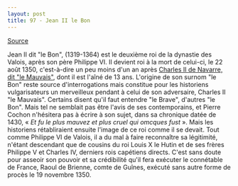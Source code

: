 ```yaml
---
layout: post
title: 97 - Jean II le Bon
---
```


<a href="http://charles.le.mauvais.free.fr/fichiers/jean_ii_le_bon.htm">Source</a>

Jean II dit "le Bon", (1319-1364) est le deuxième roi de la dynastie des Valois, après son père Philippe VI. Il devient roi à la mort de celui-ci, le 22 août 1350, c'est-à-dire un peu moins d'un an après <a href="http://charles.le.mauvais.free.fr/charles_le_mauvais.htm">Charles II de Navarre, dit "le Mauvais"</a>, dont il est l'aîné de 13 ans.
L'origine de son surnom "le Bon" reste source d'interrogations mais constitue pour les historiens vulgarisateurs un merveilleux pendant à celui de son adversaire, Charles II "le Mauvais". Certains disent qu'il faut entendre "le Brave", d'autres "le Bon". Mais tel ne semblait pas être l'avis de ses contemporains, et Pierre Cochon n'hésitera pas à écrire à son sujet, dans sa chronique datée de 1430, « <em>Et fu le plus mauvez et plus cruel qui omcques fust </em>». Mais les historiens rétabliraient ensuite l'image de ce roi comme il se devait.
Tout comme Philippe VI de Valois, il a du mal à faire reconnaître sa légitimité, n'étant descendant que de cousins du roi Louis X le Hutin et de ses frères Philippe V et Charles IV, derniers rois capétiens directs. C'est sans doute pour asseoir son pouvoir et sa crédibilité qu'il fera exécuter le connétable de France, Raoul de Brienne, comte de Guînes, exécuté sans autre forme de procès le 19 novembre 1350.
